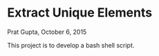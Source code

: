 # Extract Unique Elements
Prat Gupta, October 6, 2015

This project is to develop a bash shell script.
